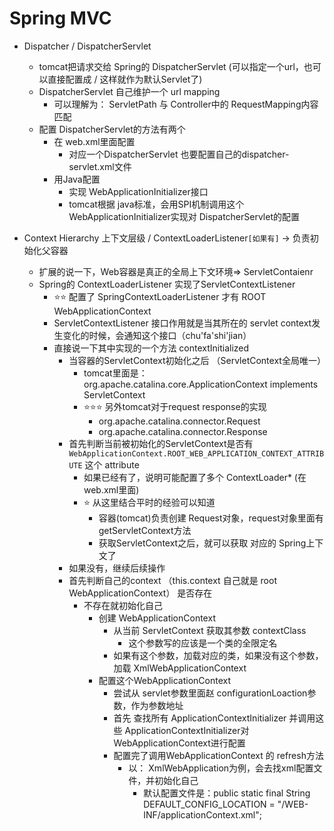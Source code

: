 # Spring MVC

- Dispatcher / DispatcherServlet
  - tomcat把请求交给 Spring的 DispatcherServlet (可以指定一个url，也可以直接配置成 / 这样就作为默认Servlet了)
  - DispatcherServlet 自己维护一个 url mapping
    - 可以理解为： ServletPath 与 Controller中的 RequestMapping内容匹配
  - 配置 DispatcherServlet的方法有两个
    - 在 web.xml里面配置
      - 对应一个DispatcherServlet 也要配置自己的dispatcher-servlet.xml文件
    - 用Java配置
      - 实现 WebApplicationInitializer接口
      - tomcat根据 java标准，会用SPI机制调用这个WebApplicationInitializer实现对 DispatcherServlet的配置

- Context Hierarchy 上下文层级  /  ContextLoaderListener`[如果有]` -> 负责初始化父容器
  - 扩展的说一下，Web容器是真正的全局上下文环境=> ServletContaienr
  - Spring的 ContextLoaderListener 实现了ServletContextListener
    - ⭐⭐ 配置了 SpringContextLoaderListener 才有 ROOT WebApplicationContext
    - ServletContextListener 接口作用就是当其所在的 servlet context发生变化的时候，会通知这个接口（chu'fa'shi'jian）
    - 直接说一下其中实现的一个方法 contextInitialized
      - 当容器的ServletContext初始化之后 （ServletContext全局唯一）
        - tomcat里面是： org.apache.catalina.core.ApplicationContext implements ServletContext 
        - ⭐⭐⭐ 另外tomcat对于request  response的实现
          - org.apache.catalina.connector.Request
          - org.apache.catalina.connector.Response
      - 首先判断当前被初始化的ServletContext是否有`WebApplicationContext.ROOT_WEB_APPLICATION_CONTEXT_ATTRIBUTE` 这个 attribute
        - 如果已经有了，说明可能配置了多个 ContextLoader* (在web.xml里面)
        - ⭐ 从这里结合平时的经验可以知道
          - 容器(tomcat)负责创建 Request对象，request对象里面有 getServletContext方法
          - 获取ServletContext之后，就可以获取 对应的 Spring上下文了
      - 如果没有，继续后续操作
      - 首先判断自己的context （this.context 自己就是 root WebApplicationContext） 是否存在  
        - 不存在就初始化自己
          - 创建 WebApplicationContext
            - 从当前 ServletContext 获取其参数 contextClass
              - 这个参数写的应该是一个类的全限定名
            - 如果有这个参数，加载对应的类，如果没有这个参数，加载 XmlWebApplicationContext
          - 配置这个WebApplicationContext
            - 尝试从 servlet参数里面赵 configurationLoaction参数，作为参数地址
            - 首先 查找所有 ApplicationContextInitializer 并调用这些 ApplicationContextInitializer对 WebApplicationContext进行配置
            - 配置完了调用WebApplicationContext 的 refresh方法
              - 以： XmlWebApplication为例，会去找xml配置文件，并初始化自己
                - 默认配置文件是：public static final String DEFAULT_CONFIG_LOCATION = "/WEB-INF/applicationContext.xml";

